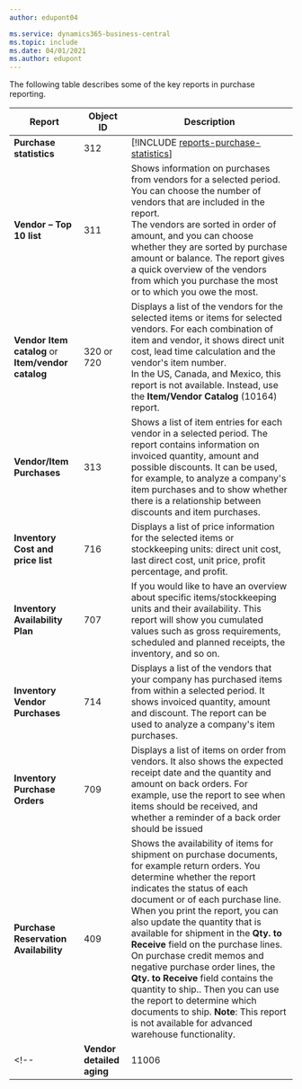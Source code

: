 ```yaml
---
author: edupont04

ms.service: dynamics365-business-central
ms.topic: include
ms.date: 04/01/2021
ms.author: edupont
---
```


The following table describes some of the key reports in purchase reporting.

|Report |Object ID|Description  |
|---------|---------|---------|
|**Purchase statistics**|312|[!INCLUDE [reports-purchase-statistics](reports-purchase-statistics.md)]|
|**Vendor – Top 10 list**|311|Shows information on purchases from vendors for a selected period. You can choose the number of vendors that are included in the report.<br>The vendors are sorted in order of amount, and you can choose whether they are sorted by purchase amount or balance. The report gives a quick overview of the vendors from which you purchase the most or to which you owe the most.|
|**Vendor Item catalog** or **Item/vendor catalog**|320 or 720|Displays a list of the vendors for the selected items or items for selected vendors. For each combination of item and vendor, it shows direct unit cost, lead time calculation and the vendor's item number.<br>In the US, Canada, and Mexico, this report is not available. Instead, use the **Item/Vendor Catalog** (10164) report.|
|**Vendor/Item Purchases**|313|Shows a list of item entries for each vendor in a selected period. The report contains information on invoiced quantity, amount and possible discounts. It can be used, for example, to analyze a company's item purchases and to show whether there is a relationship between discounts and item purchases.|
|**Inventory Cost and price list**|716|Displays a list of price information for the selected items or stockkeeping units: direct unit cost, last direct cost, unit price, profit percentage, and profit.|
|**Inventory Availability Plan**|707|If you would like to have an overview about specific items/stockkeeping units and their availability. This report will show you cumulated values such as gross requirements, scheduled and planned receipts, the inventory, and so on. |
|**Inventory Vendor Purchases**|714|Displays a list of the vendors that your company has purchased items from within a selected period. It shows invoiced quantity, amount and discount. The report can be used to analyze a company's item purchases.|
|**Inventory Purchase Orders**|709|Displays a list of items on order from vendors. It also shows the expected receipt date and the quantity and amount on back orders. For example, use the report to see when items should be received, and whether a reminder of a back order should be issued|
|**Purchase Reservation Availability**|409|Shows the availability of items for shipment on purchase documents, for example return orders. You determine whether the report indicates the status of each document or of each purchase line. <br>When you print the report, you can also update the quantity that is available for shipment in the **Qty. to Receive** field on the purchase lines. On purchase credit memos and negative purchase order lines, the **Qty. to Receive** field contains the quantity to ship.. Then you can use the report to determine which documents to ship. **Note**: This report is not available for advanced warehouse functionality.|
<!--|**Vendor detailed aging**|11006| DACH specific: A report which could be used by the team leader of your purchased department as will the accounting. Here you will have an overview about the unpaid vendor invoices including the due dates, currencies and amounts. Basis is the open vendor ledger entries.| -->

